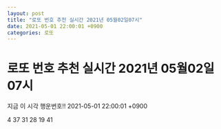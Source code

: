 ```yaml
---
layout: post
title: "로또 번호 추천 실시간 2021년 05월02일07시"
date: 2021-05-01 22:00:01 +0900
categories: 로또
---
```


# 로또 번호 추천 실시간 2021년 05월02일07시

지금 이 시각 행운번호!! 2021-05-01 22:00:01 +0900

 4  37  31  28  19  41 

